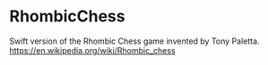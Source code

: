 # RhombicChess
Swift version of the Rhombic Chess game invented by Tony Paletta. https://en.wikipedia.org/wiki/Rhombic_chess
